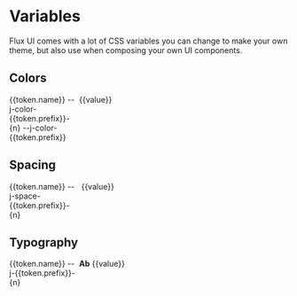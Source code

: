 <script setup>
 import {ref, onMounted} from 'vue'
import variables from './variables'
import vars from '@fluxapp/ui/dist/main.css?raw'
</script>

<style scoped>

.grid {
 display: grid;
 margin-bottom: var(--j-space-500);
 grid-template-columns: 1fr 3fr;
}

.flex {
 display: flex;
 flex-direction: row;
 gap: var(--j-space-200);
}

.color {
 border-radius: var(--j-border-radius);
 width: var(--j-size-md);
 height: var(--j-size-md);
}

.spacing {
 display: inline-block;
  background-color: var(--j-color-primary-500);
}

.font {
  display: inline-block;
  font-weight: 700;
}

</style>

# Variables

Flux UI comes with a lot of CSS variables you can change to make your own theme, but also use when composing your own UI components.

<!--
<details>
<summary>
All variables
</summary>

```css-vue
{{vars}}
```

</details>
-->

## Colors

<div class="grid" v-for="token in variables.Colors">
  <div>
    <j-text size="500" nomargin color="black" weight="500">{{token.name}}</j-text>
    <j-text v-if="token.values" variant="body">--j-color-{{token.prefix}}-{n}</j-text>
    <j-text v-else variant="body">--j-color-{{token.prefix}}</j-text>
  </div>
  <div class="flex">
    <div v-if="token.values" v-for="value in token.values">
        <div class="color" :style="`background-color: var(--j-color-${token.prefix}-${value})`" ></div>
         <j-text nomargin size="300" color="ui-500">{{value}}</j-text>
    </div>
    <div v-else class="color" :style="`background-color: var(--j-color-${token.prefix})`"></div>
  </div>
</div>

## Spacing

<div class="grid" v-for="token in variables.Spacing">
  <div>
    <j-text size="500" nomargin color="black" weight="500">{{token.name}}</j-text>
    <j-text variant="body">--j-space-{{token.prefix}}-{n}</j-text>
  </div>
  <div class="flex">
    <div v-for="value in token.values">
        <div class="spacing" :style="`padding: var(--j-space-${value})`"></div>
         <j-text nomargin size="300" color="ui-500">{{value}}</j-text>
    </div>
  </div>
</div>

## Typography

<div class="grid" v-for="token in variables.Typography">
  <div>
    <j-text size="500" nomargin color="black" weight="500">{{token.name}}</j-text>
    <j-text variant="body">--j-{{token.prefix}}-{n}</j-text>
  </div>
  <div class="flex">
    <div v-for="value in token.values">
        <div class="font" :style="`font-size: var(--j-font-size-${value})`">Ab</div>
        <j-text nomargin size="300" color="ui-500">{{value}}</j-text>
    </div>
  </div>
</div>
